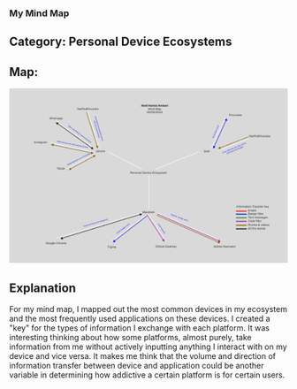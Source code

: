 ### My Mind Map
## Category: Personal Device Ecosystems
## Map:

![](https://github.com/Berkeley-MDes/tdf-fa24-Alphaam/blob/main/Week%204/media/mindmap.png)


## Explanation
For my mind map, I mapped out the most common devices in my ecosystem and the most frequently used applications on these devices. I created a "key" for the types of information I exchange with each platform. It was interesting thinking about how some platforms, almost purely, take information from me without actively inputting anything I interact with on my device and vice versa. It makes me think that the volume and direction of information transfer between device and application could be another variable in determining how addictive a certain platform is for certain users.
